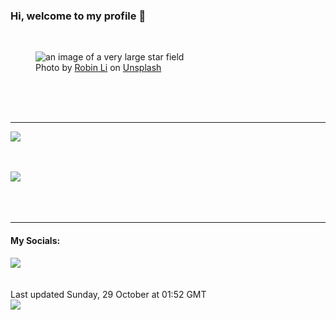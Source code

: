 <h3>Hi, welcome to my profile 👋</h3>

<br />
<figure>
  <img
    src="https://images.unsplash.com/photo-1686843705340-987e31678b23?crop=entropy&cs=tinysrgb&fit=max&fm=jpg&ixid=M3wyNzQ3MDB8MHwxfHJhbmRvbXx8fHx8fHx8fDE2OTg1NDEwNjJ8&ixlib=rb-4.0.3&q=80&w=1080&auto=format"
    alt="an image of a very large star field" 
  />
  <figcaption>Photo by <a
    href="https://unsplash.com/@fallout766?utm_source=Profile%20readme&utm_medium=referral">Robin Li</a> on <a
    href="https://unsplash.com/?utm_source=Profile%20readme&utm_medium=referral">Unsplash</a></figcaption>
</figure>




  <br /><br /><br />

<hr />
<img
  src="https://github-readme-stats.vercel.app/api?username=shanelucy&show_icons=true&theme=calm"
/>
<br /><br /><br />

<img 
  src="https://github-readme-stats.vercel.app/api/top-langs/?username=shanelucy&theme=calm"
/>
<br /><br /><br /><br />
<hr />
<h4>My Socials:</h4>
<a href="https://uk.linkedin.com/in/shane-lucy-4735b616a">
  <img
    src="https://img.shields.io/badge/linkedin%20-%230077B5.svg?&style=for-the-badge&logo=linkedin&logoColor=white"
  />
</a>
<br /><br /><br />
Last updated Sunday, 29 October at 01:52 GMT
<br />
<img
  src="https://github.com/ShaneLucy/ShaneLucy/workflows/README%20build/badge.svg"
/>
